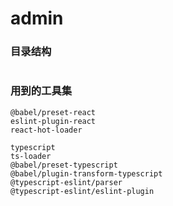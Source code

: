 # admin

### 目录结构

``` shell
```

### 用到的工具集

``` shell
@babel/preset-react
eslint-plugin-react
react-hot-loader

typescript
ts-loader
@babel/preset-typescript
@babel/plugin-transform-typescript
@typescript-eslint/parser
@typescript-eslint/eslint-plugin
```
